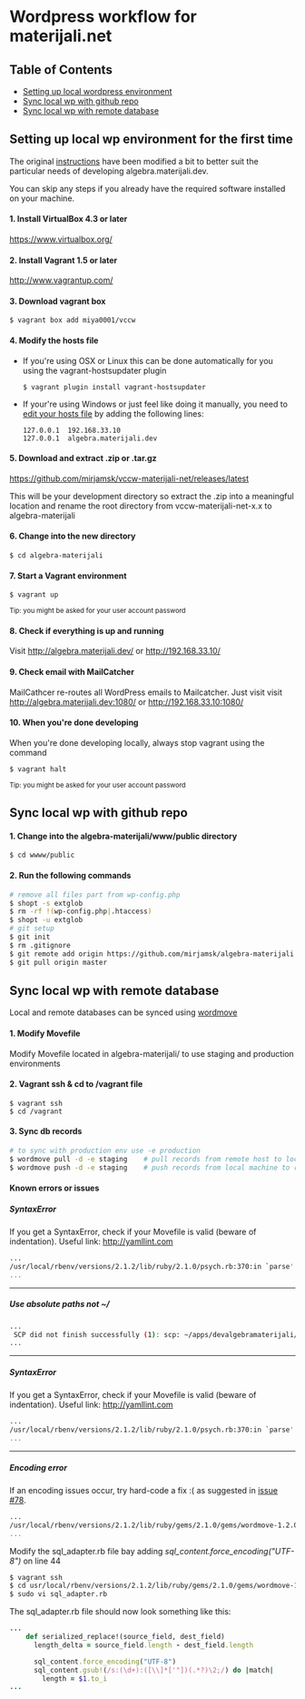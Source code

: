Wordpress workflow for materijali.net
=====================================

Table of Contents
-----------------
+ [Setting up local wordpress environment](#setting-up-local-wp-environment-for-the-first-time)  
+ [Sync local wp with github repo](#sync-local-wp-with-github-repo)  
+ [Sync local wp with remote database](#sync-local-wp-with-remote-database)  


Setting up local wp environment for the first time
--------------------------------------------------
The original [instructions](http://vccw.cc/) have been modified a bit to better suit the particular needs of developing algebra.materijali.dev.

You can skip any steps if you already have the required software installed on your machine. 


#### 1. Install VirtualBox 4.3 or later
https://www.virtualbox.org/

#### 2. Install Vagrant 1.5 or later
http://www.vagrantup.com/

#### 3. Download vagrant box
```
$ vagrant box add miya0001/vccw
```

#### 4. Modify the hosts file
+ If you're using OSX or Linux this can be done automatically for you using the vagrant-hostsupdater plugin 

    ```
    $ vagrant plugin install vagrant-hostsupdater
    ```
+ If your're using Windows or just feel like doing it manually, you need to [edit your hosts file][edit-hosts] by adding the following lines:

 	```
	127.0.0.1  192.168.33.10  
	127.0.0.1  algebra.materijali.dev
	```

#### 5. Download and extract .zip or .tar.gz
https://github.com/mirjamsk/vccw-materijali-net/releases/latest

This will be your development directory so extract the .zip into a meaningful location and rename the root directory from vccw-materijali-net-x.x to algebra-materijali

#### 6. Change into the new directory
```
$ cd algebra-materijali
```

#### 7. Start a Vagrant environment
```
$ vagrant up
```
<sup>Tip: you might be asked for your user account password</sup>

#### 8. Check if everything is up and running
Visit http://algebra.materijali.dev/ or http://192.168.33.10/

#### 9. Check email with MailCatcher
MailCathcer re-routes all WordPress emails to Mailcatcher.
Just visit visit http://algebra.materijali.dev:1080/ or http://192.168.33.10:1080/

#### 10. When you're done developing
When you're done developing locally, always stop vagrant using the command 
```
$ vagrant halt
```
<sup>Tip: you might be asked for your user account password</sup>


Sync local wp with github repo
------------------------------
#### 1. Change into the algebra-materijali/www/public directory
```
$ cd wwww/public
```
#### 2. Run the following commands
```bash
# remove all files part from wp-config.php
$ shopt -s extglob
$ rm -rf !(wp-config.php|.htaccess)
$ shopt -u extglob
# git setup
$ git init
$ rm .gitignore
$ git remote add origin https://github.com/mirjamsk/algebra-materijali.git
$ git pull origin master
```

Sync local wp with remote database
----------------------------------
Local and remote databases can be synced using [wordmove](https://github.com/welaika/wordmove)
#### 1. Modify Movefile
Modify Movefile located in algebra-materijali/ to use staging and production environments

#### 2. Vagrant ssh & cd to /vagrant file
```
$ vagrant ssh
$ cd /vagrant
```
#### 3. Sync db records 
```bash
# to sync with production env use -e production
$ wordmove pull -d -e staging	 # pull records from remote host to local machine
$ wordmove push -d -e staging	 # push records from local machine to remote host
```

#### Known errors or issues 

##### SyntaxError
If you get a SyntaxError, check if your Movefile is valid (beware of indentation). Useful link: http://yamllint.com
```bash
...
/usr/local/rbenv/versions/2.1.2/lib/ruby/2.1.0/psych.rb:370:in `parse': (<unknown>): did not find expected key while parsing a block mapping at line 12 column 3 (Psych::SyntaxError)
...
```
---
##### Use absolute paths not ~/
```bash
...
 SCP did not finish successfully (1): scp: ~/apps/devalgebramaterijali/public/wp-content/dump.sql: No such file or directory (Net::SCP::Error)
...
```
---
##### SyntaxError
If you get a SyntaxError, check if your Movefile is valid (beware of indentation). Useful link: http://yamllint.com
```bash
...
/usr/local/rbenv/versions/2.1.2/lib/ruby/2.1.0/psych.rb:370:in `parse': (<unknown>): did not find expected key while parsing a block mapping at line 12 column 3 (Psych::SyntaxError)
...
```
---
##### Encoding error
If an encoding issues occur, try hard-code a fix :( as suggested in [issue #78]( https://github.com/welaika/wordmove/issues/78).
```bash
...
/usr/local/rbenv/versions/2.1.2/lib/ruby/gems/2.1.0/gems/wordmove-1.2.0/lib/wordmove/sql_adapter.rb:44:in `gsub!': invalid byte sequence in US-ASCII (ArgumentError)
...
```

Modify the sql_adapter.rb file bay adding *sql_content.force_encoding("UTF-8")* on line 44 
```bash
$ vagrant ssh
$ cd usr/local/rbenv/versions/2.1.2/lib/ruby/gems/2.1.0/gems/wordmove-1.2.0/lib/wordmove/
$ sudo vi sql_adapter.rb
```

The sql_adapter.rb file should now look something like this:
```ruby
...
    def serialized_replace!(source_field, dest_field)
      length_delta = source_field.length - dest_field.length

      sql_content.force_encoding("UTF-8")
      sql_content.gsub!(/s:(\d+):([\\]*['"])(.*?)\2;/) do |match|
        length = $1.to_i
...
```

[edit-hosts]: http://www.rackspace.com/knowledge_center/article/modify-your-hosts-file
